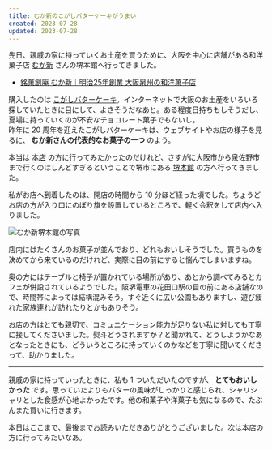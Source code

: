 ```yaml
---
title: むか新のこがしバターケーキがうまい
created: 2023-07-28
updated: 2023-07-28
---
```


先日、親戚の家に持っていくお土産を買うために、大阪を中心に店舗がある和洋菓子店 [むか新](https://www.mukashin.com/) さんの堺本館へ行ってきました。

- [銘菓創庵 むか新｜明治25年創業 大阪泉州の和洋菓子店](https://www.mukashin.com/)

購入したのは [こがしバターケーキ](https://www.mukashin.com/view/category/ct66)。インターネットで大阪のお土産をいろいろ探していたときに目にして、よさそうだなあと。ある程度日持ちもしそうだし、夏場に持っていくのが不安なチョコレート菓子でもないし。  
昨年に 20 周年を迎えたこがしバターケーキは、ウェブサイトやお店の様子を見るに、 **むか新さんの代表的なお菓子の一つ** のよう。

本当は [本店](https://info.mukashin.com/shop/izumisano/) の方に行ってみたかったのだけれど、さすがに大阪市から泉佐野市まで行くのはしんどすぎるということで堺市にある [堺本館](https://info.mukashin.com/shop/sakai/) の方へ行ってきました。

私がお店へ到着したのは、開店の時間から 10 分ほど経った頃でした。ちょうどお店の方が入り口にのぼり旗を設置しているところで、軽く会釈をして店内へ入りました。

![むか新堺本館の写真](b0aa1ae7-6ae6-4f2e-ce46-aa85175b3200)

店内にはたくさんのお菓子が並んでおり、どれもおいしそうでした。買うものを決めてから来ているのだけれど、実際に目の前にすると悩んでしまいますね。

奥の方にはテーブルと椅子が置かれている場所があり、あとから調べてみるとカフェが併設されているようでした。阪堺電車の花田口駅の目の前にある店舗なので、時間帯によっては結構混みそう。すぐ近くに広い公園もありますし、遊び疲れた家族連れが訪れたりとかもありそう。

お店の方はとても親切で、コミュニケーション能力が足りない私に対しても丁寧に接してくださいました。熨斗どうされますか？と聞かれて、どうしようかなあとなったときにも、どういうところに持っていくのかなどを丁寧に聞いてくださって、助かりました。

---

親戚の家に持っていったときに、私も 1 ついただいたのですが、 **とてもおいしかった** です。思っていたよりもバターの風味がしっかりと感じられ、シャリシャリとした食感が心地よかったです。他の和菓子や洋菓子も気になるので、たぶんまた買いに行きます。

本日はここまで、最後までお読みいただきありがとうございました。次は本店の方に行ってみたいなあ。
